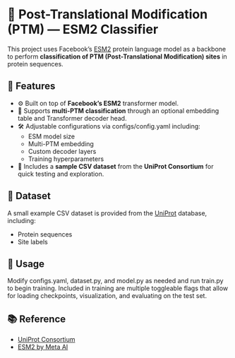 # 🧬 Post-Translational Modification (PTM) — ESM2 Classifier

This project uses Facebook’s [ESM2](https://github.com/facebookresearch/esm) protein language model as a backbone to perform **classification of PTM (Post-Translational Modification) sites** in protein sequences.

## 🚀 Features

- ⚙️ Built on top of **Facebook’s ESM2** transformer model.
- 🧩 Supports **multi-PTM classification** through an optional embedding table and Transformer decoder head.
- 🛠 Adjustable configurations via configs/config.yaml including:
  - ESM model size
  - Multi-PTM embedding
  - Custom decoder layers
  - Training hyperparameters
- 📁 Includes a **sample CSV dataset** from the **UniProt Consortium** for quick testing and exploration.

## 📂 Dataset

A small example CSV dataset is provided from the [UniProt](https://www.uniprot.org/) database, including:
- Protein sequences
- Site labels

## 📝 Usage

Modify configs.yaml, dataset.py, and model.py as needed and run train.py to begin training. Included in training are multiple toggleable flags that allow for loading checkpoints, visualization, and evaluating on the test set. 

## 📚 Reference

- [UniProt Consortium](https://www.uniprot.org/)
- [ESM2 by Meta AI](https://github.com/facebookresearch/esm)
